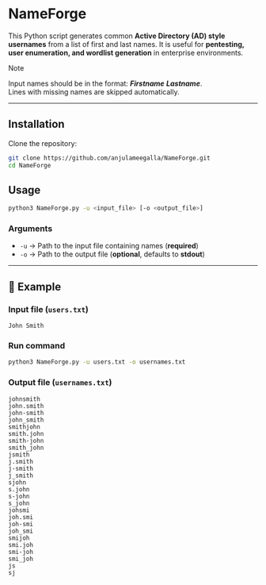 # NameForge

This Python script generates common **Active Directory (AD) style usernames** from a list of first and last names. It is useful for **pentesting, user enumeration, and wordlist generation** in enterprise environments.

> [!NOTE]
> Input names should be in the format: ***Firstname*** ***Lastname***. <br>
Lines with missing names are skipped automatically. <br>

---

## Installation

Clone the repository:

```bash
git clone https://github.com/anjulameegalla/NameForge.git
cd NameForge
```

## Usage

```bash
python3 NameForge.py -u <input_file> [-o <output_file>]
```

### Arguments

- `-u` → Path to the input file containing names (**required**)
- `-o` → Path to the output file (**optional**, defaults to **stdout**)

---

## 📄 Example

### Input file (`users.txt`)

```
John Smith
```

### Run command

```bash
python3 NameForge.py -u users.txt -o usernames.txt
```

### Output file (`usernames.txt`)

```
johnsmith
john.smith
john-smith
john_smith
smithjohn
smith.john
smith-john
smith_john
jsmith
j.smith
j-smith
j_smith
sjohn
s.john
s-john
s_john
johsmi
joh.smi
joh-smi
joh_smi
smijoh
smi.joh
smi-joh
smi_joh
js
sj
```
